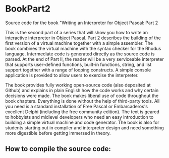 # BookPart2
Source code for the book "Writing an Interpreter for Object Pascal: Part 2

This is the second part of a series that will show you how to write an interactive interpreter in Object Pascal. Part 2 describes the building of the first version of a virtual machine together with a simple assembler. The book combines the virtual machine with the syntax checker for the Rhodus language. Intermediate code is generated directly as the source code is parsed. At the end of Part II, the reader will be a very serviceable interpreter that supports user-defined functions, built-in functions, string, and list support together with a range of looping constructs. A simple console application is provided to allow users to exercise the interpreter. 

The book provides fully working open-source code (also deposited at Github) and explains in plain English how the code works and why certain decisions were made. The book makes liberal use of code throughout the book chapters.   Everything is done without the help of third-party tools. All you need is a standard installation of Free Pascal or Embarcaderos's excellent Delphi (including the free community edition).  The text is geared to hobbyists and midlevel developers who need an easy introduction to building a simple virtual machine and code generator.  The book is also for students starting out in compiler and interpreter design and need something more digestible before getting immersed in theory.

## How to compile the source code:



